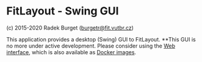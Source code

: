 FitLayout - Swing GUI
=====================

(c) 2015-2020 Radek Burget (burgetr@fit.vutbr.cz)

This application provides a desktop (Swing) GUI to FitLayout. **This GUI is no more under active development.
Please consider using the [Web interface](https://github.com/FitLayout/FitLayoutWeb), which is also
available as [Docker images](https://github.com/FitLayout/docker-images).
